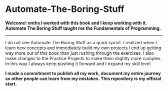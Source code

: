 # **Automate-The-Boring-Stuff**

**Welcome! onths I worked with this book and I keep working with it. Automate The Boring Stuff taught me the Fundamentals of Programming.**
_______________________________________________________________________________________________________________________________________________________________

I do not see Automate The Boring Stuff as a quick sprint. I realized when I learn new concepts and immediately build my own projects I end up getting way more out of this book than just rushing through the exercises. I also make changes to the Practice Projects to make them slightly more complex. In this way I always keep pushing it forward and I expand my skill level.



**I made a commitment to publish all my work, document my entire journey so other people can learn from my mistakes. This repository is my official start.**
